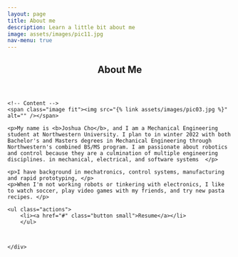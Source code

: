 ```yaml
---
layout: page
title: About me
description: Learn a little bit about me
image: assets/images/pic11.jpg
nav-menu: true
---
```


<!-- Main -->
<div id="main" class="alt">

<!-- One -->
<section id="one">
	<div class="inner">
		<header class="major">
			<h1>About Me</h1>
		</header>

	<!-- Content -->
	<span class="image fit"><img src="{% link assets/images/pic03.jpg %}" alt="" /></span>

	<p>My name is <b>Joshua Cho</b>, and I am a Mechanical Engineering student at Northwestern University. I plan to in winter 2022 with both Bachelor's and Masters degrees in Mechanical Engineering through Northwestern's combined BS/MS program. I am passionate about robotics and control because they are a culmination of multiple engineering disciplines. in mechanical, electrical, and software systems  </p>

	<p>I have background in mechatronics, control systems, manufacturing and rapid prototyping, </p>
	<p>When I'm not working robots or tinkering with electronics, I like to watch soccer, play video games with my friends, and try new pasta recipes. </p>

	<ul class="actions">
		<li><a href="#" class="button small">Resume</a></li>
		</ul>



	</div>
</section>

</div>
